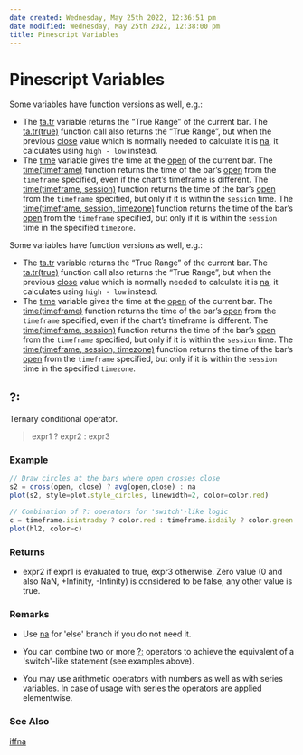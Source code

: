 ```yaml
---
date created: Wednesday, May 25th 2022, 12:36:51 pm
date modified: Wednesday, May 25th 2022, 12:38:00 pm
title: Pinescript Variables
---
```


# Pinescript Variables

Some variables have function versions as well, e.g.:

-   The [ta.tr](https://www.tradingview.com/pine-script-reference/v5/#fun_ta{dot}tr) variable returns the “True Range” of the current bar. The [ta.tr(true)](https://www.tradingview.com/pine-script-reference/v5/#fun_ta{dot}tr) function call also returns the “True Range”, but when the previous [close](https://www.tradingview.com/pine-script-reference/v5/#var_close) value which is normally needed to calculate it is [na](https://www.tradingview.com/pine-script-reference/v5/#var_na), it calculates using `high - low` instead.
-   The [time](https://www.tradingview.com/pine-script-reference/v5/#var_time) variable gives the time at the [open](https://www.tradingview.com/pine-script-reference/v5/#var_open) of the current bar. The [time(timeframe)](https://www.tradingview.com/pine-script-reference/v5/#fun_time) function returns the time of the bar’s [open](https://www.tradingview.com/pine-script-reference/v5/#var_open) from the `timeframe` specified, even if the chart’s timeframe is different. The [time(timeframe, session)](https://www.tradingview.com/pine-script-reference/v5/#fun_time) function returns the time of the bar’s [open](https://www.tradingview.com/pine-script-reference/v5/#var_open) from the `timeframe` specified, but only if it is within the `session` time. The [time(timeframe, session, timezone)](https://www.tradingview.com/pine-script-reference/v5/#fun_time) function returns the time of the bar’s [open](https://www.tradingview.com/pine-script-reference/v5/#var_open) from the `timeframe` specified, but only if it is within the `session` time in the specified `timezone`.

Some variables have function versions as well, e.g.:

-   The [ta.tr](https://www.tradingview.com/pine-script-reference/v5/#fun_ta{dot}tr) variable returns the “True Range” of the current bar. The [ta.tr(true)](https://www.tradingview.com/pine-script-reference/v5/#fun_ta{dot}tr) function call also returns the “True Range”, but when the previous [close](https://www.tradingview.com/pine-script-reference/v5/#var_close) value which is normally needed to calculate it is [na](https://www.tradingview.com/pine-script-reference/v5/#var_na), it calculates using `high - low` instead.
-   The [time](https://www.tradingview.com/pine-script-reference/v5/#var_time) variable gives the time at the [open](https://www.tradingview.com/pine-script-reference/v5/#var_open) of the current bar. The [time(timeframe)](https://www.tradingview.com/pine-script-reference/v5/#fun_time) function returns the time of the bar’s [open](https://www.tradingview.com/pine-script-reference/v5/#var_open) from the `timeframe` specified, even if the chart’s timeframe is different. The [time(timeframe, session)](https://www.tradingview.com/pine-script-reference/v5/#fun_time) function returns the time of the bar’s [open](https://www.tradingview.com/pine-script-reference/v5/#var_open) from the `timeframe` specified, but only if it is within the `session` time. The [time(timeframe, session, timezone)](https://www.tradingview.com/pine-script-reference/v5/#fun_time) function returns the time of the bar’s [open](https://www.tradingview.com/pine-script-reference/v5/#var_open) from the `timeframe` specified, but only if it is within the `session` time in the specified `timezone`.

## ?:

Ternary conditional operator.

> expr1 ? expr2 : expr3

### Example

```js
// Draw circles at the bars where open crosses close
s2 = cross(open, close) ? avg(open,close) : na
plot(s2, style=plot.style_circles, linewidth=2, color=color.red)

// Combination of ?: operators for 'switch'-like logic
c = timeframe.isintraday ? color.red : timeframe.isdaily ? color.green : timeframe.isweekly ? color.blue : color.gray
plot(hl2, color=c)
```

### Returns
- expr2 if expr1 is evaluated to true, expr3 otherwise. Zero value (0 and also NaN, +Infinity, -Infinity) is considered to be false, any other value is true.

### Remarks
- Use [na](https://www.tradingview.com/pine-script-reference/v4/#var_na) for 'else' branch if you do not need it.

- You can combine two or more [?:](https://www.tradingview.com/pine-script-reference/v4/#op_{question}{colon}) operators to achieve the equivalent of a 'switch'-like statement (see examples above).

- You may use arithmetic operators with numbers as well as with series variables. In case of usage with series the operators are applied elementwise.

### See Also

[iff](https://www.tradingview.com/pine-script-reference/v4/#fun_iff)[na](https://www.tradingview.com/pine-script-reference/v4/#fun_na)
